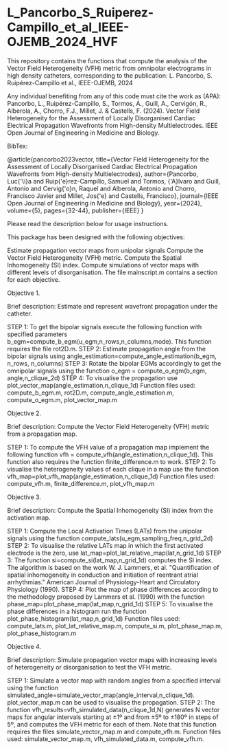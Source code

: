 # L_Pancorbo_S_Ruiperez-Campillo_et_al_IEEE-OJEMB_2024_HVF
This repository contains the functions that compute the analysis of the Vector Field Heterogeneity (VFH) metric from omnipolar electrograms in high density catheters, corresponding to the publication: L. Pancorbo, S. Ruipérez-Campillo et al., IEEE-OJEMB, 2024

Any individual benefiting from any of this code must cite the work as (APA): Pancorbo, L., Ruipérez-Campillo, S., Tormos, Á., Guill, A., Cervigón, R., Alberola, A., Chorro, F.J., Millet, J. & Castells, F. (2024). Vector Field Heterogeneity for the Assessment of Locally Disorganised Cardiac Electrical Propagation Wavefronts from High-density Multielectrodes. IEEE Open Journal of Engineering in Medicine and Biology.

BibTex:

@article{pancorbo2023vector, title={Vector Field Heterogeneity for the Assessment of Locally Disorganised Cardiac Electrical Propagation Wavefronts from High-density Multielectrodes}, author={Pancorbo, Luc{'\i}a and Ruip{'e}rez-Campillo, Samuel and Tormos, {'A}lvaro and Guill, Antonio and Cervig{'o}n, Raquel and Alberola, Antonio and Chorro, Francisco Javier and Millet, Jos{'e} and Castells, Francisco}, journal={IEEE Open Journal of Engineering in Medicine and Biology}, year={2024}, volume={5}, pages={32-44}, publisher={IEEE} }

Please read the description below for usage instructions.

This package has been designed with the following objectives:

Estimate propagation vector maps from unipolar signals
Compute the Vector Field Heterogeneity (VFH) metric.
Compute the Spatial Inhomogeneity (SI) index.
Compute simulations of vector maps with different levels of disorganisation.
The file mainscript.m contains a section for each objective.

Objective 1.

Brief description: Estimate and represent wavefront propagation under the catheter.

STEP 1: To get the bipolar signals execute the following function with specified parameters b_egm=compute_b_egm(u_egm,n_rows,n_columns,mode). This function requires the file rot2D.m.
STEP 2: Estimate propagation angle from the bipolar signals using angle_estimation=compute_angle_estimation(b_egm, n_rows, n_columns)
STEP 3: Rotate the bipolar EGMs accordingly to get the omnipolar signals using the function o_egm = compute_o_egm(b_egm, angle,n_clique_2d)
STEP 4: To visualise the propagation use plot_vector_map(angle_estimation,n_clique_1d)
Function files used: compute_b_egm.m, rot2D.m, compute_angle_estimation.m, compute_o_egm.m, plot_vector_map.m

Objective 2.

Brief description: Compute the Vector Field Heterogeneity (VFH) metric from a propagation map.

STEP 1: To compute the VFH value of a propagation map implement the following function vfh = compute_vfh(angle_estimation,n_clique_1d). This function also requires the function finite_difference.m to work.
STEP 2: To visualise the heterogeneity values of each clique in a map use the function vfh_map=plot_vfh_map(angle_estimation,n_clique_1d)
Function files used: compute_vfh.m, finite_difference.m, plot_vfh_map.m

Objective 3.

Brief description: Compute the Spatial Inhomogeneity (SI) index from the activation map.

STEP 1: Compute the Local Activation Times (LATs) from the unipolar signals using the function compute_lats(u_egm,sampling_freq,n_grid_2d)
STEP 2: To visualise the relative LATs map in which the first activated electrode is the zero, use lat_map=plot_lat_relative_map(lat,n_grid_1d)
STEP 3: The function si=compute_si(lat_map,n_grid_1d) computes the SI index. The algorithm is based on the work W. J. Lammers, et al. "Quantification of spatial inhomogeneity in conduction and initiation of reentrant atrial arrhythmias." American Journal of Physiology-Heart and Circulatory Physiology (1990).
STEP 4: Plot the map of phase differences according to the methodology proposed by Lammers et al. (1990) with the function phase_map=plot_phase_map(lat_map,n_grid_1d)
STEP 5: To visualise the phase differences in a histogram run the function plot_phase_histogram(lat_map,n_grid_1d)
Function files used: compute_lats.m, plot_lat_relative_map.m, compute_si.m, plot_phase_map.m, plot_phase_histogram.m

Objective 4.

Brief description: Simulate propagation vector maps with increasing levels of heterogeneity or disorganisation to test the VFH metric.

STEP 1: Simulate a vector map with random angles from a specified interval using the function simulated_angle=simulate_vector_map(angle_interval,n_clique_1d). plot_vector_map.m can be used to visualise the propagation.
STEP 2: The function vfh_results=vfh_simulated_data(n_clique_1d,N) generates N vector maps for angular intervals starting at ±1º and from ±5º to ±180º in steps of 5º, and computes the VFH metric for each of them. Note that this function requires the files simulate_vector_map.m and compute_vfh.m.
Function files used: simulate_vector_map.m, vfh_simulated_data.m, compute_vfh.m.
